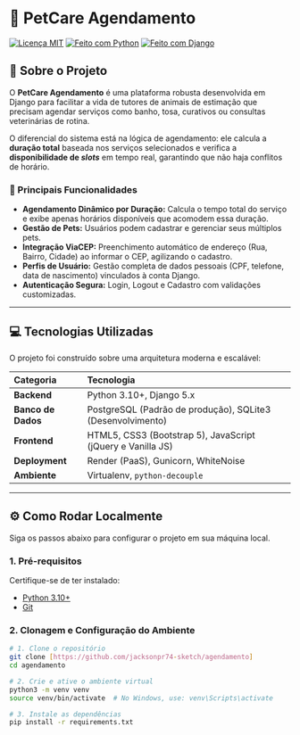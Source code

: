 # 🐾 PetCare Agendamento

[![Licença MIT](https://img.shields.io/badge/License-MIT-green.svg)](https://opensource.org/licenses/MIT)
[![Feito com Python](https://img.shields.io/badge/Python-3.10%2B-blue)](https://www.python.org/)
[![Feito com Django](https://img.shields.io/badge/Django-5.0.x-092E20.svg)](https://www.djangoproject.com/)

## 📄 Sobre o Projeto

O **PetCare Agendamento** é uma plataforma robusta desenvolvida em Django para facilitar a vida de tutores de animais de estimação que precisam agendar serviços como banho, tosa, curativos ou consultas veterinárias de rotina.

O diferencial do sistema está na lógica de agendamento: ele calcula a **duração total** baseada nos serviços selecionados e verifica a **disponibilidade de *slots*** em tempo real, garantindo que não haja conflitos de horário.

### 🔑 Principais Funcionalidades

* **Agendamento Dinâmico por Duração:** Calcula o tempo total do serviço e exibe apenas horários disponíveis que acomodem essa duração.
* **Gestão de Pets:** Usuários podem cadastrar e gerenciar seus múltiplos pets.
* **Integração ViaCEP:** Preenchimento automático de endereço (Rua, Bairro, Cidade) ao informar o CEP, agilizando o cadastro.
* **Perfis de Usuário:** Gestão completa de dados pessoais (CPF, telefone, data de nascimento) vinculados à conta Django.
* **Autenticação Segura:** Login, Logout e Cadastro com validações customizadas.

---

## 💻 Tecnologias Utilizadas

O projeto foi construído sobre uma arquitetura moderna e escalável:

| Categoria | Tecnologia |
| :--- | :--- |
| **Backend** | Python 3.10+, Django 5.x |
| **Banco de Dados** | PostgreSQL (Padrão de produção), SQLite3 (Desenvolvimento) |
| **Frontend** | HTML5, CSS3 (Bootstrap 5), JavaScript (jQuery e Vanilla JS) |
| **Deployment** | Render (PaaS), Gunicorn, WhiteNoise |
| **Ambiente** | Virtualenv, `python-decouple` |

---

## ⚙️ Como Rodar Localmente

Siga os passos abaixo para configurar o projeto em sua máquina local.

### 1. Pré-requisitos

Certifique-se de ter instalado:
* [Python 3.10+](https://www.python.org/downloads/)
* [Git](https://git-scm.com/downloads)

### 2. Clonagem e Configuração do Ambiente

```bash
# 1. Clone o repositório
git clone [https://github.com/jacksonpr74-sketch/agendamento]
cd agendamento

# 2. Crie e ative o ambiente virtual
python3 -m venv venv
source venv/bin/activate  # No Windows, use: venv\Scripts\activate

# 3. Instale as dependências
pip install -r requirements.txt